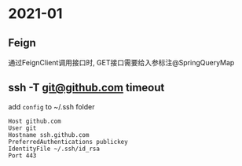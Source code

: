 # 2021-01

## Feign

通过FeignClient调用接口时, GET接口需要给入参标注@SpringQueryMap

## ssh -T git@github.com timeout

add `config` to ~/.ssh folder

```properties
Host github.com
User git
Hostname ssh.github.com
PreferredAuthentications publickey
IdentityFile ~/.ssh/id_rsa
Port 443
```
